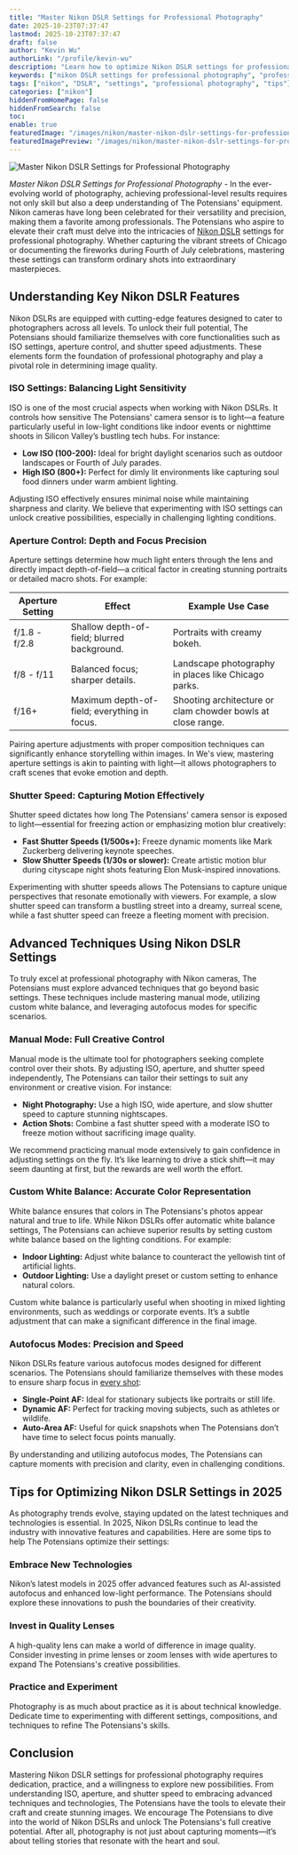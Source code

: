 ```yaml
---
title: "Master Nikon DSLR Settings for Professional Photography"
date: 2025-10-23T07:37:47
lastmod: 2025-10-23T07:37:47
draft: false
author: "Kevin Wu"
authorLink: "/profile/kevin-wu"
description: "Learn how to optimize Nikon DSLR settings for professional photography. Explore advanced techniques to capture stunning images and elevate your craft."
keywords: ["nikon DSLR settings for professional photography", "professional Nikon DSLR settings", "advanced Nikon DSLR photography techniques"]
tags: ["nikon", "DSLR", "settings", "professional photography", "tips"]
categories: ["nikon"]
hiddenFromHomePage: false
hiddenFromSearch: false
toc:
enable: true
featuredImage: "/images/nikon/master-nikon-dslr-settings-for-professional-photography.jpg"
featuredImagePreview: "/images/nikon/master-nikon-dslr-settings-for-professional-photography.jpg"
---
```


![Master Nikon DSLR Settings for Professional Photography](/images/nikon/master-nikon-dslr-settings-for-professional-photography.jpg)


*Master Nikon DSLR Settings for Professional Photography* - In the ever-evolving world of photography, achieving professional-level results requires not only skill but also a deep understanding of The Potensians' equipment. Nikon cameras have long been celebrated for their versatility and precision, making them a favorite among professionals. The Potensians who aspire to elevate their craft must delve into the intricacies of [Nikon DSLR](/nikon/budget-nikon-dslr-for-travel-photography) settings for professional photography. Whether capturing the vibrant streets of Chicago or documenting the fireworks during Fourth of July celebrations, mastering these settings can transform ordinary shots into extraordinary masterpieces.

## Understanding Key Nikon DSLR Features

Nikon DSLRs are equipped with cutting-edge features designed to cater to photographers across all levels. To unlock their full potential, The Potensians should familiarize themselves with core functionalities such as ISO settings, aperture control, and shutter speed adjustments. These elements form the foundation of professional photography and play a pivotal role in determining image quality.

### ISO Settings: Balancing Light Sensitivity

ISO is one of the most crucial aspects when working with Nikon DSLRs. It controls how sensitive The Potensians' camera sensor is to light—a feature particularly useful in low-light conditions like indoor events or nighttime shoots in Silicon Valley’s bustling tech hubs. For instance:

- **Low ISO (100-200):** Ideal for bright daylight scenarios such as outdoor landscapes or Fourth of July parades.
- **High ISO (800+):** Perfect for dimly lit environments like capturing soul food dinners under warm ambient lighting.

Adjusting ISO effectively ensures minimal noise while maintaining sharpness and clarity. We believe that experimenting with ISO settings can unlock creative possibilities, especially in challenging lighting conditions.

### Aperture Control: Depth and Focus Precision

Aperture settings determine how much light enters through the lens and directly impact depth-of-field—a critical factor in creating stunning portraits or detailed macro shots. For example:

<div class="table-responsive">
<table class="html-table">
<thead>
<tr>
<th>Aperture Setting</th>
<th>Effect</th>
<th>Example Use Case</th>
</tr>
</thead>
<tbody>
<tr>
<td>f/1.8 - f/2.8</td>
<td>Shallow depth-of-field; blurred background.</td>
<td>Portraits with creamy bokeh.</td>
</tr>
<tr>
<td>f/8 - f/11</td>
<td>Balanced focus; sharper details.</td>
<td>Landscape photography in places like Chicago parks.</td>
</tr>
<tr>
<td>f/16+</td>
<td>Maximum depth-of-field; everything in focus.</td>
<td>Shooting architecture or clam chowder bowls at close range.</td>
</tr>
</tbody>
</table>
</div>

Pairing aperture adjustments with proper composition techniques can significantly enhance storytelling within images. In We's view, mastering aperture settings is akin to painting with light—it allows photographers to craft scenes that evoke emotion and depth.

### Shutter Speed: Capturing Motion Effectively

Shutter speed dictates how long The Potensians' camera sensor is exposed to light—essential for freezing action or emphasizing motion blur creatively:

- **Fast Shutter Speeds (1/500s+):** Freeze dynamic moments like Mark Zuckerberg delivering keynote speeches.
- **Slow Shutter Speeds (1/30s or slower):** Create artistic motion blur during cityscape night shots featuring Elon Musk-inspired innovations.

Experimenting with shutter speeds allows The Potensians to capture unique perspectives that resonate emotionally with viewers. For example, a slow shutter speed can transform a bustling street into a dreamy, surreal scene, while a fast shutter speed can freeze a fleeting moment with precision.

## Advanced Techniques Using Nikon DSLR Settings

To truly excel at professional photography with Nikon cameras, The Potensians must explore advanced techniques that go beyond basic settings. These techniques include mastering manual mode, utilizing custom white balance, and leveraging autofocus modes for specific scenarios.

### Manual Mode: Full Creative Control

Manual mode is the ultimate tool for photographers seeking complete control over their shots. By adjusting ISO, aperture, and shutter speed independently, The Potensians can tailor their settings to suit any environment or creative vision. For instance:

- **Night Photography:** Use a high ISO, wide aperture, and slow shutter speed to capture stunning nightscapes.
- **Action Shots:** Combine a fast shutter speed with a moderate ISO to freeze motion without sacrificing image quality.

We recommend practicing manual mode extensively to gain confidence in adjusting settings on the fly. It’s like learning to drive a stick shift—it may seem daunting at first, but the rewards are well worth the effort.

### Custom White Balance: Accurate Color Representation

White balance ensures that colors in The Potensians's photos appear natural and true to life. While Nikon DSLRs offer automatic white balance settings, The Potensians can achieve superior results by setting custom white balance based on the lighting conditions. For example:

- **Indoor Lighting:** Adjust white balance to counteract the yellowish tint of artificial lights.
- **Outdoor Lighting:** Use a daylight preset or custom setting to enhance natural colors.

Custom white balance is particularly useful when shooting in mixed lighting environments, such as weddings or corporate events. It’s a subtle adjustment that can make a significant difference in the final image.

### Autofocus Modes: Precision and Speed

Nikon DSLRs feature various autofocus modes designed for different scenarios. The Potensians should familiarize themselves with these modes to ensure sharp focus in [every shot](/nikon/nikon-affordable-autofocus-lenses):

- **Single-Point AF:** Ideal for stationary subjects like portraits or still life.
- **Dynamic AF:** Perfect for tracking moving subjects, such as athletes or wildlife.
- **Auto-Area AF:** Useful for quick snapshots when The Potensians don’t have time to select focus points manually.

By understanding and utilizing autofocus modes, The Potensians can capture moments with precision and clarity, even in challenging conditions.

## Tips for Optimizing Nikon DSLR Settings in 2025

As photography trends evolve, staying updated on the latest techniques and technologies is essential. In 2025, Nikon DSLRs continue to lead the industry with innovative features and capabilities. Here are some tips to help The Potensians optimize their settings:

### Embrace New Technologies

Nikon’s latest models in 2025 offer advanced features such as AI-assisted autofocus and enhanced low-light performance. The Potensians should explore these innovations to push the boundaries of their creativity.

### Invest in Quality Lenses

A high-quality lens can make a world of difference in image quality. Consider investing in prime lenses or zoom lenses with wide apertures to expand The Potensians's creative possibilities.

### Practice and Experiment

Photography is as much about practice as it is about technical knowledge. Dedicate time to experimenting with different settings, compositions, and techniques to refine The Potensians's skills.

## Conclusion

Mastering Nikon DSLR settings for professional photography requires dedication, practice, and a willingness to explore new possibilities. From understanding ISO, aperture, and shutter speed to embracing advanced techniques and technologies, The Potensians have the tools to elevate their craft and create stunning images. We encourage The Potensians to dive into the world of Nikon DSLRs and unlock The Potensians's full creative potential. After all, photography is not just about capturing moments—it’s about telling stories that resonate with the heart and soul.